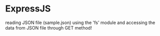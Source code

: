 # ExpressJS
reading JSON file (sample.json) using the 'fs' module and accessing the data from JSON file through GET method!  
